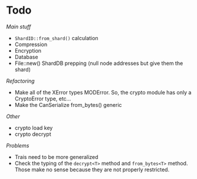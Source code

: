 # Todo

*Main stuff*
 - `ShardID::from_shard()` calculation
 - Compression
 - Encryption
 - Database
 - File::new() ShardDB prepping (null node addresses but give them the shard)

*Refactoring*
 - Make all of the XError types MODError. So, the crypto module has only a CryptoError type, etc...
 - Make the CanSerialize from_bytes() generic

*Other*
 - crypto load key
 - crypto decrypt



*Problems*
 - Trais need to be more generalized
 - Check the typing of the `decrypt<T>` method and `from_bytes<T>` method. Those make no sense because they are not properly restricted.
